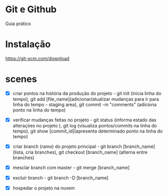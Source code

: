 # Git e Github

Guia prático

# Instalação

https://git-scm.com/download

# scenes

- [x] criar pontos na história da produção do projeto - git init (inicia linha do tempo), git add [file_name](adicionar/atualizar mudanças para ir para linha do tempo - staging area), git commit -m "comments" (adiciona ponto na linha do tempo)
- [x] verificar mudanças feitas no projeto - git status (informa estado das alterações no projeto ), git log (visualiza pontos/commits na linha do tempo), git show [commit_id](apresenta determinado ponto na linha do tempo)

- [x] criar branch (ramo) do projeto principal  - git branch [branch_name] (lista, cria branches), git checkout [branch_name] (alterna entre branches)
- [x] mesclar branch com master - git merge [branch_name]
- [x] excluir branch - git branch -D [branch_name]

- [x] hospedar o projeto na nuvem